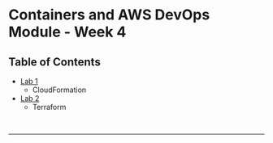 # Containers and AWS DevOps Module - Week 4


## Table of Contents
<!-- TOC -->
- [Lab 1](lab-1.md)
    - CloudFormation
- [Lab 2](lab-2.md)
    - Terraform

<br/>

---